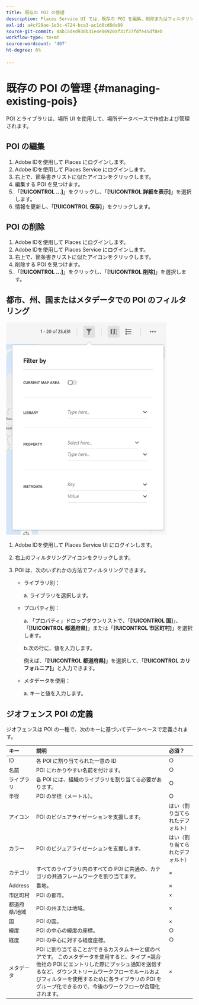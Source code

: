 ```yaml
---
title: 既存の POI の管理
description: Places Service UI では、既存の POI を編集、削除またはフィルタリングできます。
exl-id: a4cf28ae-1e3c-4724-bca3-ac1d0cd6da09
source-git-commit: 4ab15ded930b31e4e06920af31f37fdfe45df8eb
workflow-type: tm+mt
source-wordcount: '407'
ht-degree: 6%

---
```


# 既存の POI の管理 {#managing-existing-pois}

POI とライブラリは、場所 UI を使用して、場所データベースで作成および管理されます。

## POI の編集

1. Adobe IDを使用して Places にログインします。
1. Adobe IDを使用して Places Service にログインします。
1. 右上で、箇条書きリストに似たアイコンをクリックします。
1. 編集する POI を見つけます。
1. 「**[!UICONTROL ...]**」をクリックし、「**[!UICONTROL 詳細を表示]**」を選択します。
1. 情報を更新し、「**[!UICONTROL 保存]**」をクリックします。

## POI の削除

1. Adobe IDを使用して Places にログインします。
1. Adobe IDを使用して Places Service にログインします。
1. 右上で、箇条書きリストに似たアイコンをクリックします。
1. 削除する POI を見つけます。
1. 「**[!UICONTROL ...]**」をクリックし、「**[!UICONTROL 削除]**」を選択します。

## 都市、州、国またはメタデータでの POI のフィルタリング

![POI のフィルタリング ](/help/assets/filter_poi.png)

1. Adobe IDを使用して Places Service UI にログインします。
1. 右上のフィルタリングアイコンをクリックします。
1. POI は、次のいずれかの方法でフィルタリングできます。

   * ライブラリ別：

     a. ライブラリを選択します。

   * プロパティ別：

     a. 「プロパティ」ドロップダウンリストで、「**[!UICONTROL 国]**」、「**[!UICONTROL 都道府県]**」または「**[!UICONTROL 市区町村]**」を選択します。

     b.次の行に、値を入力します。

     例えば、「**[!UICONTROL 都道府県]**」を選択して、「**[!UICONTROL カリフォルニア]**」と入力できます。

   * メタデータを使用：

     a. キーと値を入力します。

## ジオフェンス POI の定義

ジオフェンスは POI の一種で、次のキーに基づいてデータベースで定義されます。

| キー | 説明 | 必須？ |
| :--- | :--- | :--- |
| ID | 各 POI に割り当てられた一意の ID | ○ |
| 名前 | POI にわかりやすい名前を付けます。 | ○ |
| ライブラリ | 各 POI には、組織のライブラリを割り当てる必要があります。 | ○ |
| 半径 | POI の半径（メートル）。 | ○ |
| アイコン | POI のビジュアライゼーションを支援します。 | はい（割り当てられたデフォルト） |
| カラー | POI のビジュアライゼーションを支援します。 | はい（割り当てられたデフォルト） |
| カテゴリ | すべてのライブラリ内のすべての POI に共通の、カテゴリの共通フレームワークを割り当てます。 | × |
| Address | 番地。 | × |
| 市区町村 | POI の都市。 | × |
| 都道府県/地域 | POI の州または地域。 | × |
| 国 | POI の国。 | × |
| 緯度 | POI の中心の緯度の座標。 | ○ |
| 経度 | POI の中心に対する経度座標。 | ○ |
| メタデータ | POI に割り当てることができるカスタムキーと値のペアです。 このメタデータを使用すると、タイプ =競合他社の POI にエントリした際にプッシュ通知を送信するなど、ダウンストリームワークフローでルールおよびフィルターを使用するために各ライブラリの POI をグループ化できるので、今後のワークフローが合理化されます。 | × |

